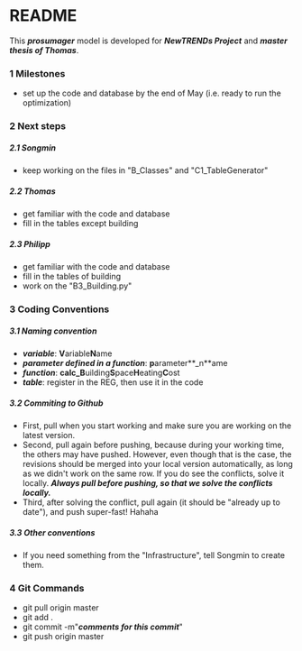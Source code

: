 # README

This ***prosumager*** model is developed for ***NewTRENDs Project*** and ***master thesis of Thomas***.



### 1 Milestones

- set up the code and database by the end of May (i.e. ready to run the optimization)

### 2 Next steps

##### 2.1 Songmin

- keep working on the files in "B\_Classes" and "C1\_TableGenerator"

##### 2.2 Thomas

- get familiar with the code and database
- fill in the tables except building

##### 2.3 Philipp

- get familiar with the code and database
- fill in the tables of building
- work on the "B3\_Building.py"

### 3 Coding Conventions

##### 3.1 Naming convention

- ***variable***: **V**ariable**N**ame
- ***parameter defined in a function***: **p**arameter**_n**ame
- ***function***: **calc_B**uilding**S**pace**H**eating**C**ost
- ***table***: register in the REG, then use it in the code

##### 3.2 Commiting to Github

- First, pull when you start working and make sure you are working on the latest version.
- Second, pull again before pushing, because during your working time, the others may have pushed. However, even though that is the case, the revisions should be merged into your local version automatically, as long as we didn't work on the same row. If you do see the conflicts, solve it locally. ***Always pull before pushing, so that we solve the conflicts locally.***
- Third, after solving the conflict, pull again (it should be "already up to date"), and push super-fast! Hahaha

##### 3.3 Other conventions

- If you need something from the "Infrastructure", tell Songmin to create them.

### 4 Git Commands

- git pull origin master
- git add .
- git commit -m"***comments for this commit***"
- git push origin master

